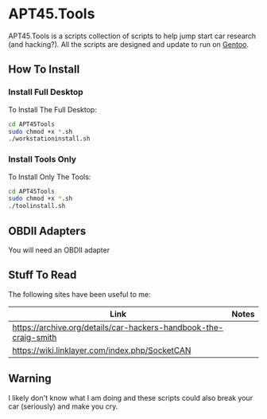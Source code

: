 # APT45.Tools

APT45.Tools is a scripts collection of scripts to help jump start car research (and hacking?). All the scripts are designed and update to run on [Gentoo](https://gentoo.org).

## How To Install

### Install Full Desktop

To Install The Full Desktop:

```bash
cd APT45Tools
sudo chmod +x *.sh
./workstationinstall.sh
```

### Install Tools Only

To Install Only The Tools:

```bash
cd APT45Tools
sudo chmod +x *.sh
./toolinstall.sh
```

## OBDII Adapters

You will need an OBDII adapter


## Stuff To Read

The following sites have been useful to me:

| Link | Notes |
| ------------- | ------------- |
| <https://archive.org/details/car-hackers-handbook-the-craig-smith> 
| <https://wiki.linklayer.com/index.php/SocketCAN> 

## Warning

I likely don't know what I am doing and these scripts could also break your car (seriously) and make you cry.
